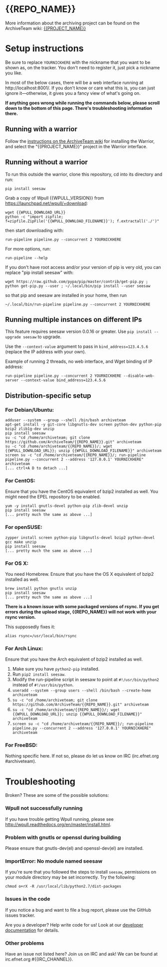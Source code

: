 {{REPO_NAME}}
=============

More information about the archiving project can be found on the ArchiveTeam wiki: [{{PROJECT_NAME}}](http://archiveteam.org/index.php?title={{PROJECT_NAME}})

Setup instructions
=========================

Be sure to replace `YOURNICKHERE` with the nickname that you want to be shown as, on the tracker. You don't need to register it, just pick a nickname you like.

In most of the below cases, there will be a web interface running at http://localhost:8001/. If you don't know or care what this is, you can just ignore it—otherwise, it gives you a fancy view of what's going on.

**If anything goes wrong while running the commands below, please scroll down to the bottom of this page. There's troubleshooting information there.**

Running with a warrior
-------------------------

Follow the [instructions on the ArchiveTeam wiki](http://archiveteam.org/index.php?title=Warrior) for installing the Warrior, and select the "{{PROJECT_NAME}}" project in the Warrior interface.

Running without a warrior
-------------------------
To run this outside the warrior, clone this repository, cd into its directory and run:

    pip install seesaw

Grab a copy of Wpull {{WPULL_VERSION}} from https://launchpad.net/wpull/+download:

    wget {{WPULL_DOWNLOAD_URL}}
    python -c "import zipfile; f=zipfile.ZipFile('{{WPULL_DOWNLOAD_FILENAME}}'); f.extractall('./')"

then start downloading with:

    run-pipeline pipeline.py --concurrent 2 YOURNICKHERE

For more options, run:

    run-pipeline --help

If you don't have root access and/or your version of pip is very old, you can replace "pip install seesaw" with:

    wget https://raw.github.com/pypa/pip/master/contrib/get-pip.py ; python get-pip.py --user ; ~/.local/bin/pip install --user seesaw

so that pip and seesaw are installed in your home, then run

    ~/.local/bin/run-pipeline pipeline.py --concurrent 2 YOURNICKHERE

Running multiple instances on different IPs
-------------------------------------------

This feature requires seesaw version 0.0.16 or greater. Use `pip install --upgrade seesaw` to upgrade.

Use the `--context-value` argument to pass in `bind_address=123.4.5.6` (replace the IP address with your own).

Example of running 2 threads, no web interface, and Wget binding of IP address:

    run-pipeline pipeline.py --concurrent 2 YOURNICKHERE --disable-web-server --context-value bind_address=123.4.5.6

Distribution-specific setup
-------------------------
### For Debian/Ubuntu:

    adduser --system --group --shell /bin/bash archiveteam
    apt-get install -y git-core libgnutls-dev screen python-dev python-pip bzip2 zlib1g-dev unzip
    pip install seesaw
    su -c "cd /home/archiveteam; git clone https://github.com/ArchiveTeam/{{REPO_NAME}}.git" archiveteam
    su -c "cd /home/archiveteam/{{REPO_NAME}}/; wget {{WPULL_DOWNLOAD_URL}}; unzip {{WPULL_DOWNLOAD_FILENAME}}" archiveteam
    screen su -c "cd /home/archiveteam/{{REPO_NAME}}/; run-pipeline pipeline.py --concurrent 2 --address '127.0.0.1' YOURNICKHERE" archiveteam
    [... ctrl+A D to detach ...]


### For CentOS:

Ensure that you have the CentOS equivalent of bzip2 installed as well. You might need the EPEL repository to be enabled.

    yum -y install gnutls-devel python-pip zlib-devel unzip
    pip install seesaw
    [... pretty much the same as above ...]

### For openSUSE:

    zypper install screen python-pip libgnutls-devel bzip2 python-devel gcc make unzip
    pip install seesaw
    [... pretty much the same as above ...]

### For OS X:

You need Homebrew. Ensure that you have the OS X equivalent of bzip2 installed as well.

    brew install python gnutls unzip
    pip install seesaw
    [... pretty much the same as above ...]

**There is a known issue with some packaged versions of rsync. If you get errors during the upload stage, {{REPO_NAME}} will not work with your rsync version.**

This supposedly fixes it:

    alias rsync=/usr/local/bin/rsync

### For Arch Linux:

Ensure that you have the Arch equivalent of bzip2 installed as well.

1. Make sure you have `python2-pip` installed.
2. Run `pip2 install seesaw`.
3. Modify the run-pipeline script in seesaw to point at `#!/usr/bin/python2` instead of `#!/usr/bin/python`.
4. `useradd --system --group users --shell /bin/bash --create-home archiveteam`
5. `su -c "cd /home/archiveteam; git clone https://github.com/ArchiveTeam/{{REPO_NAME}}.git" archiveteam`
6. `su -c "cd /home/archiveteam/{{REPO_NAME}}/; wget {{WPULL_DOWNLOAD_URL}}; unzip {{WPULL_DOWNLOAD_FILENAME}}" archiveteam`
7. `screen su -c "cd /home/archiveteam/{{REPO_NAME}}/; run-pipeline pipeline.py --concurrent 2 --address '127.0.0.1' YOURNICKHERE" archiveteam`

### For FreeBSD:

Nothing specific here. If not so, please do let us know on IRC (irc.efnet.org #archiveteam).

Troubleshooting
=========================

Broken? These are some of the possible solutions:

### Wpull not successfully running

If you have trouble getting Wpull running, please see http://wpull.readthedocs.org/en/master/install.html.

### Problem with gnutls or openssl during building

Please ensure that gnutls-dev(el) and openssl-dev(el) are installed.

### ImportError: No module named seesaw

If you're sure that you followed the steps to install `seesaw`, permissions on your module directory may be set incorrectly. Try the following:

    chmod o+rX -R /usr/local/lib/python2.7/dist-packages

### Issues in the code

If you notice a bug and want to file a bug report, please use the GitHub issues tracker.

Are you a developer? Help write code for us! Look at our [developer documentation](http://archiveteam.org/index.php?title=Dev) for details.

### Other problems

Have an issue not listed here? Join us on IRC and ask! We can be found at irc.efnet.org #{{IRC_CHANNEL}}.
